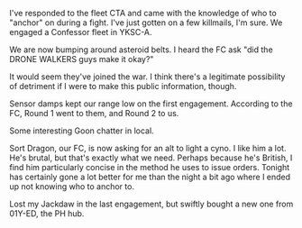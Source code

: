 I've responded to the fleet CTA and came with the knowledge of who to "anchor" on during a fight. I've just gotten on a few killmails, I'm sure. We engaged a Confessor fleet in YKSC-A.

We are now bumping around asteroid belts. I heard the FC ask "did the DRONE WALKERS guys make it okay?"

It would seem they've joined the war. I think there's a legitimate possibility of detriment if I were to make this public information, though.

Sensor damps kept our range low on the first engagement. According to the FC, Round 1 went to them, and Round 2 to us.

Some interesting Goon chatter in local.

Sort Dragon, our FC, is now asking for an alt to light a cyno. I like him a lot. He's brutal, but that's exactly what we need. Perhaps because he's British, I find him particularly concise in the method he uses to issue orders. Tonight has certainly gone a lot better for me than the night a bit ago where I ended up not knowing who to anchor to.

Lost my Jackdaw in the last engagement, but swiftly bought a new one from 01Y-ED, the PH hub.